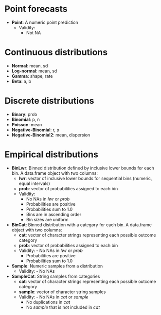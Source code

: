 # Point forecasts
- __Point__: A numeric point prediction
  - Validity:
  	- Not NA


# Continuous distributions
- __Normal__: mean, sd
- __Log-normal__: mean, sd
- __Gamma__: shape, rate
- __Beta__: a, b


# Discrete distributions
- __Binary__: prob
- __Binomial__: p, n
- __Poisson__: mean
- __Negative-Binomial__: r, p
- __Negative-Binomial2__: mean, dispersion


# Empirical distributions
- __BinLwr__: Binned distribution defined by inclusive lower bounds for each bin. A data.frame object with two columns:
  - __lwr__: vector of inclusive lower bounds for sequential bins (numeric, equal intervals)
  - __prob__: vector of probabilities assigned to each bin 
  - Validity:
	- No NAs in _lwr_ or _prob_
	- Probabilities are positive
	- Probabilities sum to 1.0
	- Bins are in ascending order
	- Bin sizes are uniform
- __BinCat__: Binned distribution with a category for each bin. A data.frame object with two columns:
  - __cat__: vector of character strings representing each possible outcome category
  - __prob__: vector of probabilities assigned to each bin 
  - Validity:
    	- No NAs in _lwr_ or _prob_
	- Probabilities are positive
	- Probabilities sum to 1.0
- __Sample__: Numeric samples from a distribution
  - Validity:
    	- No NAs
- __SampleCat__: String samples from categories
  - __cat__: vector of character strings representing each possible outcome category
  - __sample__: vector of character string samples
  - Validity:
    	- No NAs in _cat_ or _sample_
	- No duplications in _cat_
	- No _sample_ that is not included in _cat_
